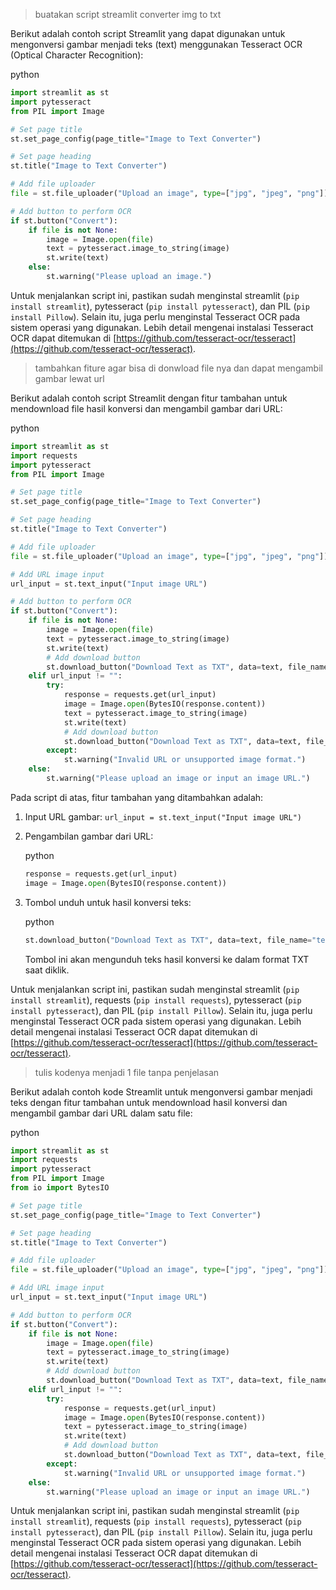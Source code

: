 > buatakan script streamlit converter img to txt

Berikut adalah contoh script Streamlit yang dapat digunakan untuk mengonversi gambar menjadi teks (text) menggunakan Tesseract OCR (Optical Character Recognition):

python

```python
import streamlit as st
import pytesseract
from PIL import Image

# Set page title
st.set_page_config(page_title="Image to Text Converter")

# Set page heading
st.title("Image to Text Converter")

# Add file uploader
file = st.file_uploader("Upload an image", type=["jpg", "jpeg", "png"])

# Add button to perform OCR
if st.button("Convert"):
    if file is not None:
        image = Image.open(file)
        text = pytesseract.image_to_string(image)
        st.write(text)
    else:
        st.warning("Please upload an image.")
```

Untuk menjalankan script ini, pastikan sudah menginstal streamlit (`pip install streamlit`), pytesseract (`pip install pytesseract`), dan PIL (`pip install Pillow`). Selain itu, juga perlu menginstal Tesseract OCR pada sistem operasi yang digunakan. Lebih detail mengenai instalasi Tesseract OCR dapat ditemukan di [https://github.com/tesseract-ocr/tesseract](https://github.com/tesseract-ocr/tesseract).

> tambahkan fiture agar bisa di donwload file nya dan dapat mengambil gambar lewat url

Berikut adalah contoh script Streamlit dengan fitur tambahan untuk mendownload file hasil konversi dan mengambil gambar dari URL:

python

```python
import streamlit as st
import requests
import pytesseract
from PIL import Image

# Set page title
st.set_page_config(page_title="Image to Text Converter")

# Set page heading
st.title("Image to Text Converter")

# Add file uploader
file = st.file_uploader("Upload an image", type=["jpg", "jpeg", "png"])

# Add URL image input
url_input = st.text_input("Input image URL")

# Add button to perform OCR
if st.button("Convert"):
    if file is not None:
        image = Image.open(file)
        text = pytesseract.image_to_string(image)
        st.write(text)
        # Add download button
        st.download_button("Download Text as TXT", data=text, file_name="text_output.txt")
    elif url_input != "":
        try:
            response = requests.get(url_input)
            image = Image.open(BytesIO(response.content))
            text = pytesseract.image_to_string(image)
            st.write(text)
            # Add download button
            st.download_button("Download Text as TXT", data=text, file_name="text_output.txt")
        except:
            st.warning("Invalid URL or unsupported image format.")
    else:
        st.warning("Please upload an image or input an image URL.")
```

Pada script di atas, fitur tambahan yang ditambahkan adalah:

1.  Input URL gambar: `url_input = st.text_input("Input image URL")`
2.  Pengambilan gambar dari URL:
    
    python
    
    ```python
    response = requests.get(url_input)
    image = Image.open(BytesIO(response.content))
    ```
    
3.  Tombol unduh untuk hasil konversi teks:
    
    python
    
    ```python
    st.download_button("Download Text as TXT", data=text, file_name="text_output.txt")
    ```
    
    Tombol ini akan mengunduh teks hasil konversi ke dalam format TXT saat diklik.

Untuk menjalankan script ini, pastikan sudah menginstal streamlit (`pip install streamlit`), requests (`pip install requests`), pytesseract (`pip install pytesseract`), dan PIL (`pip install Pillow`). Selain itu, juga perlu menginstal Tesseract OCR pada sistem operasi yang digunakan. Lebih detail mengenai instalasi Tesseract OCR dapat ditemukan di [https://github.com/tesseract-ocr/tesseract](https://github.com/tesseract-ocr/tesseract).

> tulis kodenya menjadi 1 file tanpa penjelasan

Berikut adalah contoh kode Streamlit untuk mengonversi gambar menjadi teks dengan fitur tambahan untuk mendownload hasil konversi dan mengambil gambar dari URL dalam satu file:

python

```python
import streamlit as st
import requests
import pytesseract
from PIL import Image
from io import BytesIO

# Set page title
st.set_page_config(page_title="Image to Text Converter")

# Set page heading
st.title("Image to Text Converter")

# Add file uploader
file = st.file_uploader("Upload an image", type=["jpg", "jpeg", "png"])

# Add URL image input
url_input = st.text_input("Input image URL")

# Add button to perform OCR
if st.button("Convert"):
    if file is not None:
        image = Image.open(file)
        text = pytesseract.image_to_string(image)
        st.write(text)
        # Add download button
        st.download_button("Download Text as TXT", data=text, file_name="text_output.txt")
    elif url_input != "":
        try:
            response = requests.get(url_input)
            image = Image.open(BytesIO(response.content))
            text = pytesseract.image_to_string(image)
            st.write(text)
            # Add download button
            st.download_button("Download Text as TXT", data=text, file_name="text_output.txt")
        except:
            st.warning("Invalid URL or unsupported image format.")
    else:
        st.warning("Please upload an image or input an image URL.")
```

Untuk menjalankan script ini, pastikan sudah menginstal streamlit (`pip install streamlit`), requests (`pip install requests`), pytesseract (`pip install pytesseract`), dan PIL (`pip install Pillow`). Selain itu, juga perlu menginstal Tesseract OCR pada sistem operasi yang digunakan. Lebih detail mengenai instalasi Tesseract OCR dapat ditemukan di [https://github.com/tesseract-ocr/tesseract](https://github.com/tesseract-ocr/tesseract).